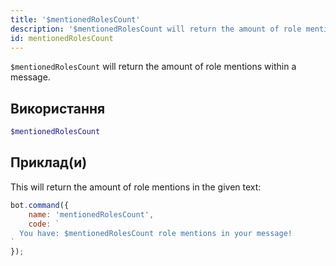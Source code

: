 ```yaml
---
title: '$mentionedRolesCount'
description: '$mentionedRolesCount will return the amount of role mentions within a message.'
id: mentionedRolesCount
---
```


`$mentionedRolesCount` will return the amount of role mentions within a message.

## Використання

```php
$mentionedRolesCount
```

## Приклад(и)

This will return the amount of role mentions in the given text:

```javascript
bot.command({
    name: 'mentionedRolesCount',
    code: `
  You have: $mentionedRolesCount role mentions in your message!
`
});
```
